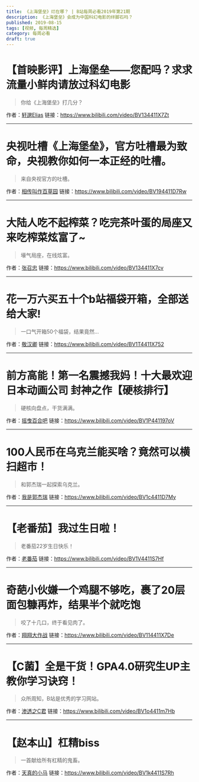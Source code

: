 ```yaml
---
title: 《上海堡垒》烂在哪？ | B站每周必看2019年第21期
description: 《上海堡垒》会成为中国科幻电影的绊脚石吗？
published: 2019-08-15
tags: [视频, 每周精选]
category: 每周必看
draft: true
---
```


# 【首映影评】上海堡垒——您配吗？求求流量小鲜肉请放过科幻电影
> 你给《上海堡垒》打几分？

作者：[轩邈Elias](https://space.bilibili.com/3386870)
链接：https://www.bilibili.com/video/BV134411X7Zt

---

# 央视吐槽《上海堡垒》，官方吐槽最为致命，央视教你如何一本正经的吐槽。
> 来自央视官方的吐槽。

作者：[相传叫作百草园](https://space.bilibili.com/386150567)
链接：https://www.bilibili.com/video/BV194411D7Rw

---

# 大陆人吃不起榨菜？吃完茶叶蛋的局座又来吃榨菜炫富了~
> 壕气局座，在线炫富。

作者：[张召忠](https://space.bilibili.com/33683045)
链接：https://www.bilibili.com/video/BV134411X7cv

---

# 花一万六买五十个b站福袋开箱，全部送给大家!
> 一口气开箱50个福袋，结果竟然...

作者：[敬汉卿](https://space.bilibili.com/9824766)
链接：https://www.bilibili.com/video/BV1T4411X752

---

# 前方高能！第一名震撼我妈！十大最欢迎日本动画公司 封神之作【硬核排行】
> 硬核向盘点，干货满满。

作者：[摇曳百合吧](https://space.bilibili.com/10005407)
链接：https://www.bilibili.com/video/BV1P441197oV

---

# 100人民币在乌克兰能买啥？竟然可以横扫超市！
> 和郭杰瑞一起探索乌克兰。

作者：[我是郭杰瑞](https://space.bilibili.com/176037767)
链接：https://www.bilibili.com/video/BV1c4411D7My

---

# 【老番茄】我过生日啦！
> 老番茄22岁生日快乐！

作者：[老番茄](https://space.bilibili.com/546195)
链接：https://www.bilibili.com/video/BV1V4411S7Hf

---

# 奇葩小伙嫌一个鸡腿不够吃，裹了20层面包糠再炸，结果半个就吃饱
> 咬了十几口，终于看见肉了。

作者：[翔翔大作战](https://space.bilibili.com/196356191)
链接：https://www.bilibili.com/video/BV114411X7De

---

# 【C菌】全是干货！GPA4.0研究生UP主教你学习诀窍！
> 众所周知，B站是优秀的学习网站。

作者：[渗透之C君](https://space.bilibili.com/4162287)
链接：https://www.bilibili.com/video/BV1o4411m7Hb

---

# 【赵本山】杠精biss
> 一首献给所有杠精的鬼畜。

作者：[天真的小马](https://space.bilibili.com/47699114)
链接：https://www.bilibili.com/video/BV1k4411S7Rh

